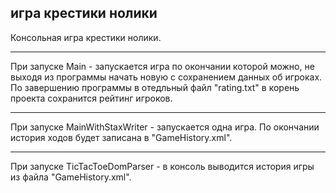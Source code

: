 ## игра крестики нолики
Консольная игра крестики нолики.

---
При запуске Main - запускается игра по окончании которой можно, не выходя из программы начать новую с сохранением данных об игроках. По завершению программы в отедльный файл "rating.txt" в корень проекта сохранится рейтинг игроков.

---
При запуске MainWithStaxWriter - запускается одна игра. По окончании история ходов будет записана в "GameHistory.xml". 

---
При запуске TicTacToeDomParser - в консоль выводится история игры из файла "GameHistory.xml".
